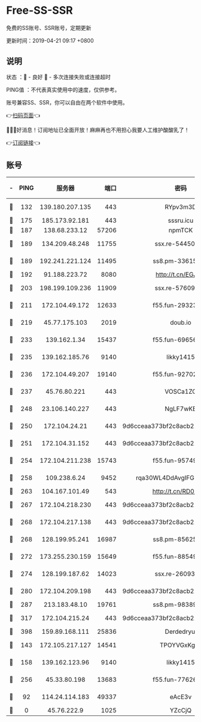 # Free-SS-SSR

免费的SS账号、SSR账号，定期更新

更新时间：2019-04-21 09:17 +0800

## 说明

状态     ：🙂 - 良好 🙁 - 多次连接失败或连接超时

PING值   ：不代表真实使用中的速度，仅供参考。

账号兼容SS、SSR，你可以自由在两个软件中使用。

👉[扫码页面](https://liesauer.github.io/Free-SS-SSR/)👈

🎉🎉🎉好消息！订阅地址已全面开放！麻麻再也不用担心我要人工维护酸酸乳了！

👉[订阅链接](https://www.liesauer.net/yogurt/subscribe?ACCESS_TOKEN=DAYxR3mMaZAsaqUb)👈

## 账号

|-|PING|服务器|端口|密码|加密方式|区域|
|:----:|:----:|:-----:|-----:|:----:|:----:|:----:|
|🙂|132|139.180.207.135|443|RYpv3m3D|aes-256-cfb|JP|
|🙂|175|185.173.92.181|443|sssru.icu|rc4-md5|RU|
|🙂|187|138.68.233.12|57206|npmTCK|rc4-md5|US|
|🙂|189|134.209.48.248|11755|ssx.re-54450918|aes-256-cfb|US|
|🙂|189|192.241.221.124|11495|ss8.pm-33615619|aes-256-cfb|US|
|🙂|192|91.188.223.72|8080|http://t.cn/EGJIyrl|rc4-md5|RU|
|🙂|203|198.199.109.236|11909|ssx.re-57609890|aes-256-cfb|US|
|🙂|211|172.104.49.172|12633|f55.fun-29323678|aes-256-cfb|SG|
|🙂|219|45.77.175.103|2019|doub.io|aes-128-ctr|SG|
|🙂|233|139.162.1.34|15437|f55.fun-69656616|aes-256-cfb|SG|
|🙂|235|139.162.185.76|9140|likky1415|aes-256-cfb|DE|
|🙂|236|172.104.49.207|19140|f55.fun-92702028|aes-256-cfb|SG|
|🙂|237|45.76.80.221|443|VOSCa1ZG|aes-256-cfb|DE|
|🙂|248|23.106.140.227|443|NgLF7wKB|aes-256-cfb|US|
|🙂|250|172.104.24.21|443|9d6cceaa373bf2c8acb22e60b6a58be6|aes-256-cfb|US|
|🙂|251|172.104.31.152|443|9d6cceaa373bf2c8acb22e60b6a58be6|aes-256-cfb|US|
|🙂|254|172.104.211.238|15743|f55.fun-95749894|aes-256-cfb|US|
|🙂|258|109.238.6.24|9452|rqa30WL4DdAvgIFG6Fs3znzTa|aes-256-cfb|FR|
|🙂|263|104.167.101.49|543|http://t.cn/RD0D7sx|rc4-md5|CA|
|🙂|267|172.104.218.230|443|9d6cceaa373bf2c8acb22e60b6a58be6|aes-256-cfb|US|
|🙂|268|172.104.217.138|443|9d6cceaa373bf2c8acb22e60b6a58be6|aes-256-cfb|US|
|🙂|268|128.199.95.241|16987|ss8.pm-85625063|aes-256-cfb|SG|
|🙂|272|173.255.230.159|15649|f55.fun-88549751|aes-256-cfb|US|
|🙂|274|128.199.187.62|14023|ssx.re-26093791|aes-256-cfb|SG|
|🙂|280|172.104.209.198|443|9d6cceaa373bf2c8acb22e60b6a58be6|aes-256-cfb|US|
|🙂|287|213.183.48.10|19761|ss8.pm-98389702|rc4-md5|RU|
|🙂|317|172.104.215.24|443|9d6cceaa373bf2c8acb22e60b6a58be6|aes-256-cfb|US|
|🙂|398|159.89.168.111|25836|Derdedryuj|chacha20|IN|
|🙂|143|172.105.217.127|14541|TPOYVGxKglpi|aes-256-cfb|JP|
|🙂|158|139.162.123.96|9140|likky1415|aes-256-cfb|JP|
|🙂|256|45.33.80.198|13683|f55.fun-77626498|aes-256-cfb|US|
|🙁|92|114.24.114.183|49337|eAcE3v|chacha20-ietf|TW|
|🙁|0|45.76.222.9|1025|YZcCjQ|rc4-md5|JP|
